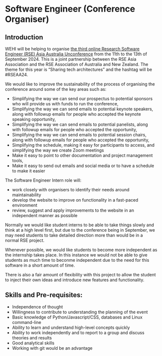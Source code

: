 # Software Engineer (Conference Organiser)

## Introduction

WEHI will be helping to organise [the third online Research Software Engineer (RSE) Asia Australia Unconference](https://rseaa.github.io/) from the 11th to the 13th of September 2024. This is a joint partnership between the RSE Asia Association and the RSE Association of Australia and New Zealand. The theme for this year is “Sharing tech architectures” and the hashtag will be #RSEAA24. 



We would like to improve the sustainability of the process of organising the conference around some of the key areas such as: 

- Simplifying the way we can send our prospectus to potential sponsors who will provide us with funds to run the conference, 
- Simplifying the way we can send emails to potential keynote speakers, along with followup emails for people who accepted the keynote speaking opportunity, 
- Simplifying the way we can send emails to potential panelists, along with followup emails for people who accepted the opportunity, 
- Simplifying the way we can send emails to potential session chairs, along with followup emails for people who accepted the opportunity, 
- Simplifying the schedule, making it easy for participants to access, and simplifying the way we create Zoom meetings  
- Make it easy to point to other documentation and project management tools, 
- Make it easy to send out emails and social media or to have a schedule to make it easier 

 

The Software Engineer Intern role will:  

- work closely with organisers to identify their needs around maintainability 
- develop the website to improve on functionality in a fast-paced environment 
- review, suggest and apply improvements to the website in an independent manner as possible 

Normally we would like student interns to be able to take things slowly and think at a high level first, but due to the conference being in September, we may need students to take detailed direction more than would be in a normal RSE project. 

Whenever possible, we would like students to become more independent as the internship takes place. In this instance we would not be able to give students as much time to beconme independent due to the need for this software in a short amount of time.  

There is also a fair amount of flexibility with this project to allow the student to inject their own ideas and introduce new features and functionality. 

## Skills and Pre-requisites: 

- Independence of thought 
- Willingness to contribute to understanding the planning of the event 
- Basic knowledge of Python/Javascript/CSS, databases and Linux command-line 
- Ability to learn and understand high-level concepts quickly 
- Ability to work independently and to report to a group and discuss theories and results 
- Good analytical skills 
- Working with git would be an advantage  
